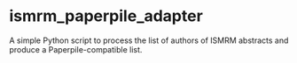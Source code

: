 # ismrm_paperpile_adapter
A simple Python script to process the list of authors of ISMRM abstracts and produce a Paperpile-compatible list.
